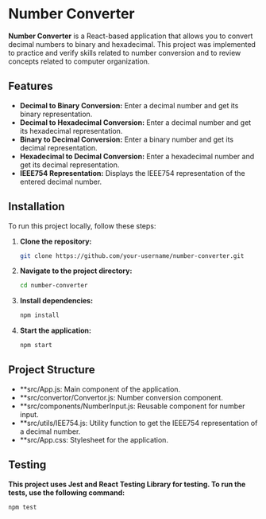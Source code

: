 # Number Converter

**Number Converter** is a React-based application that allows you to convert decimal numbers to binary and hexadecimal. This project was implemented to practice and verify skills related to number conversion and to review concepts related to computer organization.

## Features

- **Decimal to Binary Conversion:** Enter a decimal number and get its binary representation.
- **Decimal to Hexadecimal Conversion:** Enter a decimal number and get its hexadecimal representation.
- **Binary to Decimal Conversion:** Enter a binary number and get its decimal representation.
- **Hexadecimal to Decimal Conversion:** Enter a hexadecimal number and get its decimal representation.
- **IEEE754 Representation:** Displays the IEEE754 representation of the entered decimal number.

## Installation

To run this project locally, follow these steps:

1. **Clone the repository:**

   ```bash
   git clone https://github.com/your-username/number-converter.git

2. **Navigate to the project directory:**

   ```bash
   cd number-converter
   
3. **Install dependencies:**
   
   ```bash
   npm install
   
4. **Start the application:**

   ```bash
   npm start
   
## Project Structure
- **src/App.js: Main component of the application.
- **src/convertor/Convertor.js: Number conversion component.
- **src/components/NumberInput.js: Reusable component for number input.
- **src/utils/IEE754.js: Utility function to get the IEEE754 representation of a decimal number.
- **src/App.css: Stylesheet for the application.

## Testing
**This project uses Jest and React Testing Library for testing. To run the tests, use the following command:**

   ```bash
   npm test


   

